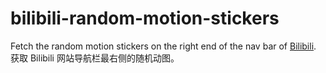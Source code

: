 # bilibili-random-motion-stickers

Fetch the random motion stickers on the right end of the nav bar of [Bilibili](https://www.bilibili.com/).  
获取 Bilibili 网站导航栏最右侧的随机动图。
